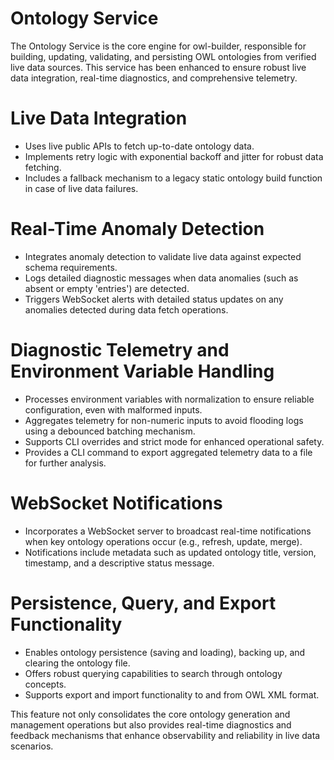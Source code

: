 # Ontology Service

The Ontology Service is the core engine for owl-builder, responsible for building, updating, validating, and persisting OWL ontologies from verified live data sources. This service has been enhanced to ensure robust live data integration, real-time diagnostics, and comprehensive telemetry.

# Live Data Integration

- Uses live public APIs to fetch up-to-date ontology data.
- Implements retry logic with exponential backoff and jitter for robust data fetching.
- Includes a fallback mechanism to a legacy static ontology build function in case of live data failures.

# Real-Time Anomaly Detection

- Integrates anomaly detection to validate live data against expected schema requirements.
- Logs detailed diagnostic messages when data anomalies (such as absent or empty 'entries') are detected.
- Triggers WebSocket alerts with detailed status updates on any anomalies detected during data fetch operations.

# Diagnostic Telemetry and Environment Variable Handling

- Processes environment variables with normalization to ensure reliable configuration, even with malformed inputs.
- Aggregates telemetry for non-numeric inputs to avoid flooding logs using a debounced batching mechanism.
- Supports CLI overrides and strict mode for enhanced operational safety.
- Provides a CLI command to export aggregated telemetry data to a file for further analysis.

# WebSocket Notifications

- Incorporates a WebSocket server to broadcast real-time notifications when key ontology operations occur (e.g., refresh, update, merge).
- Notifications include metadata such as updated ontology title, version, timestamp, and a descriptive status message.

# Persistence, Query, and Export Functionality

- Enables ontology persistence (saving and loading), backing up, and clearing the ontology file.
- Offers robust querying capabilities to search through ontology concepts.
- Supports export and import functionality to and from OWL XML format.

This feature not only consolidates the core ontology generation and management operations but also provides real-time diagnostics and feedback mechanisms that enhance observability and reliability in live data scenarios.
